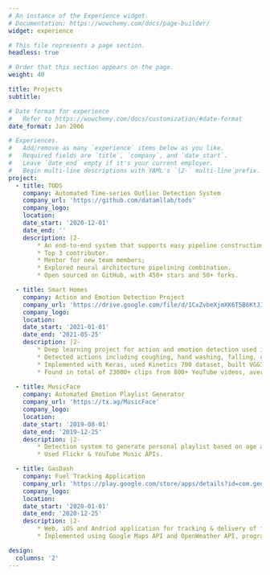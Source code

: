 ```yaml
---
# An instance of the Experience widget.
# Documentation: https://wowchemy.com/docs/page-builder/
widget: experience

# This file represents a page section.
headless: true

# Order that this section appears on the page.
weight: 40

title: Projects
subtitle:

# Date format for experience
#   Refer to https://wowchemy.com/docs/customization/#date-format
date_format: Jan 2006

# Experiences.
#   Add/remove as many `experience` items below as you like.
#   Required fields are `title`, `company`, and `date_start`.
#   Leave `date_end` empty if it's your current employer.
#   Begin multi-line descriptions with YAML's `|2-` multi-line prefix.
project:
  - title: TODS
    company: Automated Time-series Outlier Detection System
    company_url: 'https://github.com/datamllab/tods'
    company_logo: 
    location: 
    date_start: '2020-12-01'
    date_end: ''
    description: |2-
        * An end-to-end system that supports easy pipeline construction with more than 70 primitives for automated machine learning.
        * Top 3 contributor.
        * Mentor for new team members;
        * Explored neural architecture pipelining combination.
        * Open sourced on GitHub, with 450+ stars and 50+ forks.

  - title: Smart Homes
    company: Action and Emotion Detection Project
    company_url: 'https://drive.google.com/file/d/1CxZvbeXjmXK6T5B6KtJIW1Q4N7O42Y85/view?usp=sharing'
    company_logo: 
    location: 
    date_start: '2021-01-01'
    date_end: '2021-05-25'
    description: |2-
        * Deep learning project for action and emotion detection used in ”Smart Homes”.
        * Detected actions including coughing, hand washing, falling, cleaning windows, cleaning bathroom and washing feet.
        * Implemented with Keras, used Kinetics 700 dataset, built VGG16 and Xception CNNs for base model.
        * Found in total of 23000+ clips from 800+ YouTube videos, average accuracy 91.2%, ranked top three overall in the project competition.
        
  - title: MusicFace
    company: Automated Emotion Playlist Generator
    company_url: 'https://tx.ag/MusicFace'
    company_logo: 
    location: 
    date_start: '2019-08-01'
    date_end: '2019-12-25'
    description: |2-
        * Detection system to generate personal playlist based on age and mood.
        * Used Flickr & YouTube Music APIs.

  - title: GasDash
    company: Fuel Tracking Application
    company_url: 'https://play.google.com/store/apps/details?id=com.geotracking.gasdash'
    company_logo: 
    location: 
    date_start: '2020-01-01'
    date_end: '2020-12-25'
    description: |2-
        * Web, iOS and Andriod application for tracking & delivery of fuel trucks, deployed on Google Play Store.
        * Implemented using Google Maps API and OpenWeather API, programmed in Dart language.

design:
  columns: '2'
---
```

<!-- ---
# An instance of the Portfolio widget.
# Documentation: https://wowchemy.com/docs/page-builder/
widget: portfolio

# This file represents a page section.
headless: true

# Order that this section appears on the page.
weight: 40

title: Projects
subtitle: ''

content:
  # Page type to display. E.g. project.
  page_type: project

  # Default filter index (e.g. 0 corresponds to the first `filter_button` instance below).
  filter_default: 0

  # Filter toolbar (optional).
  # Add or remove as many filters (`filter_button` instances) as you like.
  # To show all items, set `tag` to "*".
  # To filter by a specific tag, set `tag` to an existing tag name.
  # To remove the toolbar, delete the entire `filter_button` block.
  filter_button:
  - name: All
    tag: '*'
  - name: Machine Learning
    tag: Machine Learning
  - name: Other
    tag: Demo

design:
  # Choose how many columns the section has. Valid values: '1' or '2'.
  columns: '2'

  # Toggle between the various page layout types.
  #   1 = List
  #   2 = Compact
  #   3 = Card
  #   5 = Showcase
  view: 3

  # For Showcase view, flip alternate rows?
  flip_alt_rows: false
--- -->
